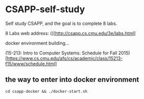 # CSAPP-self-study
Self study CSAPP, and the goal is to complete 8 labs.

8 Labs web address:
()[http://csapp.cs.cmu.edu/3e/labs.html]

docker environment building...

(15-213: Intro to Computer Systems: Schedule for Fall 2015)[https://www.cs.cmu.edu/afs/cs/academic/class/15213-f15/www/schedule.html]

## the way to enter into docker environment
`cd csapp-docker && ./docker-start.sh`

